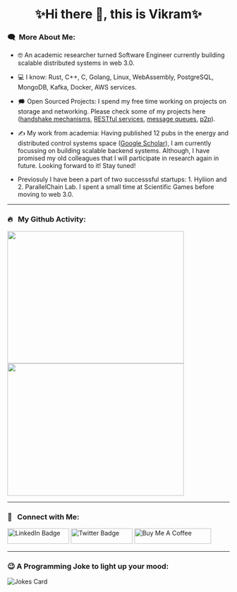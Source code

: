 <p align="center"><img src="https://komarev.com/ghpvc/?username=vbhattaccmu&style=flat-square&color=blue" alt=""></p>

<h1 align="center">
✨Hi there 👋, this is Vikram✨
</h1>

### :left_speech_bubble:	&nbsp;More About Me:
- :nerd_face:	An academic researcher turned Software Engineer currently building scalable distributed systems in web 3.0.

- :computer: I know: Rust, C++, C, Golang, Linux, WebAssembly, PostgreSQL, MongoDB, Kafka, Docker, AWS services.
  
- :right_anger_bubble: Open Sourced Projects: I spend my free time working on  projects on storage and networking. Please check some of my projects here ([handshake mechanisms](https://github.com/vbhattaccmu/rlpx-handshake), [RESTful services](https://github.com/vbhattaccmu/digital-asset-bank), [message queues](https://github.com/vbhattaccmu/DAS), [p2p](https://github.com/vbhattaccmu/naive-gossip)).

- ✍️ My work from academia: Having published 12 pubs in the energy and distributed control systems space ([Google Scholar](https://scholar.google.co.in/citations?user=91OsIQYAAAAJ&hl=en)), I am currently focussing on building scalable backend systems. Although, I have promised my old colleagues that I will participate in research again in future. Looking forward to it! Stay tuned!
  
- Previosuly I have been a part of two successsful startups: 1. Hyliion and 2. ParallelChain Lab. I spent a small time at Scientific Games before moving to web 3.0. 

  
---

### 🔥 &nbsp; My Github Activity:
<a href="https://git.io/streak-stats"><img src="http://github-readme-streak-stats.herokuapp.com?user=vbhattaccmu&theme=dark" height="300" width="400"></a>
<a href="https://github.com/vbhattaccmu/github-readme-stats"><img src="https://github-readme-stats.vercel.app/api/top-langs/?username=vbhattaccmu&layout=compact&theme=vision-friendly-dark" height="300" width="400"></a>

<!-- 
<a href="https://github.com/vbhattaccmu/github-readme-stats">
  <img src="https://github-readme-stats.vercel.app/api?username=vbhattaccmu&show_icons=true&theme=transparent" alt="Anurag's GitHub stats" width="400">
</a>
-->
---

### :thought_balloon:	&nbsp; Connect with Me:

<p>
<a href="https://www.linkedin.com/in/vikram-bhattacharjee-3a04755b"><img src="https://img.shields.io/badge/LinkedIn-blue?style=for-the-badge&logo=linkedin&logoColor=white" alt="LinkedIn Badge" height="35" width="140" /></a>
<a href="https://twitter.com/vbhattac453"><img src="https://img.shields.io/badge/Twitter-blue?style=for-the-badge&logo=twitter&logoColor=white" alt="Twitter Badge" height="35" width="140"/></a>
<a href="https://www.buymeacoffee.com/vbhattaccmu" target="_blank"><img src="https://cdn.buymeacoffee.com/buttons/default-orange.png" alt="Buy Me A Coffee" height="35" width="174"/></a>
</p>

---

### 😉 A Programming Joke to light up your mood:
<!-- Markdown -->
![Jokes Card](https://readme-jokes.vercel.app/api)

